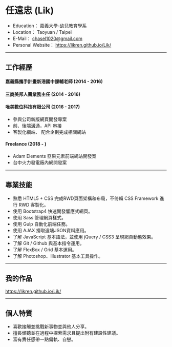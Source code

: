 # 任遠忠 (Lik)
 - Education： 嘉義大學-幼兒教育學系
 - Location： Taoyuan / Taipei
 - E-Mail： chasel1020@gmail.com
 - Personal Website： https://likren.github.io/Lik/

<hr>

## 工作經歷

#### 嘉義縣攜手計畫新港國中課輔老師 (2014 - 2016)

#### 三商美邦人壽業務主任 (2014 - 2016)

#### 唯美數位科技有限公司 (2016 - 2017)

 * 參與公司新版網頁開發專案
 * 前、後端溝通，API 串接
 * 客製化網站、 配合企劃完成相關網站
 
#### Freelance (2018 - )

 * Adam Elements 亞果元素前端網站開發案
 * 台中火力發電廠內網開發案

<hr>

## 專業技能

  * 熟悉 HTML5 + CSS 完成RWD頁面架構和布局，不倚賴 CSS Framework 進行 RWD 客製化。
  * 使用 Bootstrap4 快速開發響應式網頁。
  * 使用 Sass 管理網頁樣式。
  * 使用 Gulp 自動化前端任務。
  * 使用 AJAX 撈取遠端JSON資料應用。
  * 了解 JavaScript 基本語法，並使用 jQuery / CSS3 呈現網頁動態效果。
  * 了解 Git / Github 與基本指令運用。
  * 了解 FlexBox / Grid 基本運用。
  * 了解 Photoshop、Illustrator 基本工具操作。
 
<hr>

## 我的作品

https://likren.github.io/Lik/
 
<hr>

## 個人特質

  * 喜歡接觸並挑戰新事物並與他人分享。
  * 擅長傾聽並在過程中探索需求且提出附有建設性建議。
  * 富有責任感帶一點偏執、自戀。
